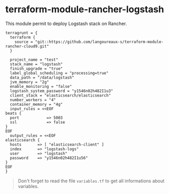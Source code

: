 # terraform-module-rancher-logstash

This module permit to deploy Logstash stack on Rancher.

```
terragrunt = {
  terraform {
    source = "git::https://github.com/langoureaux-s/terraform-module-rancher-cloud9.git"
  }
  
  project_name = "test"
  stack_name = "logstash"
  finish_upgrade = "true"
  label_global_scheduling = "processing=true"
  data_path = "/data/logstash"
  jvm_memory = "2g"
  enable_monitoring = "false"
  logstash_system_password = "y1546n02h482I1u3"
  client_stack = "elasticsearch/elasticsearch"
  number_workers = "4"
  container_memory = "4g"
  input_rules = <<EOF
beats {
  port            => 5003
  ssl             => false
}
EOF
  output_rules = <<EOF
elasticsearch {
  hosts       => [ "elasticsearch-client" ]
  index       => "logstash-logs"
  user        => "logstash"
  password    => "y1546n02h482I1u56"
}
EOF
}
```

> Don't forget to read the file `variables.tf` to get all informations about variables.